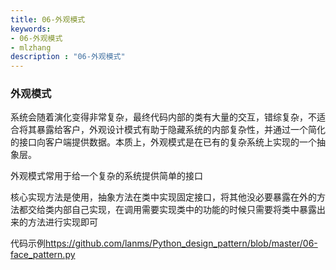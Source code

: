 ```yaml
---
title: 06-外观模式
keywords:
- 06-外观模式
- mlzhang
description : "06-外观模式"
---
```

### 外观模式

系统会随着演化变得非常复杂，最终代码内部的类有大量的交互，错综复杂，不适合将其暴露给客户，外观设计模式有助于隐藏系统的内部复杂性，并通过一个简化的接口向客户端提供数据。本质上，外观模式是在已有的复杂系统上实现的一个抽象层。

外观模式常用于给一个复杂的系统提供简单的接口



核心实现方法是使用，抽象方法在类中实现固定接口，将其他没必要暴露在外的方法都交给类内部自己实现，在调用需要实现类中的功能的时候只需要将类中暴露出来的方法进行实现即可



代码示例<https://github.com/lanms/Python_design_pattern/blob/master/06-face_pattern.py>